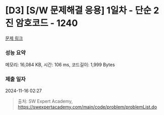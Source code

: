 # [D3] [S/W 문제해결 응용] 1일차 - 단순 2진 암호코드 - 1240 

[문제 링크](https://swexpertacademy.com/main/code/problem/problemDetail.do?contestProbId=AV15FZuqAL4CFAYD) 

### 성능 요약

메모리: 16,084 KB, 시간: 106 ms, 코드길이: 1,999 Bytes

### 제출 일자

2024-11-16 02:27



> 출처: SW Expert Academy, https://swexpertacademy.com/main/code/problem/problemList.do